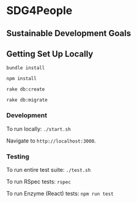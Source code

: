 # SDG4People

## Sustainable Development Goals

## Getting Set Up Locally

`bundle install`

`npm install`

`rake db:create`

`rake db:migrate`

### Development

To run locally: `./start.sh`

Navigate to `http://localhost:3000`.

### Testing

To run entire test suite: `./test.sh`

To run RSpec tests: `rspec`

To run Enzyme (React) tests: `npm run test`
